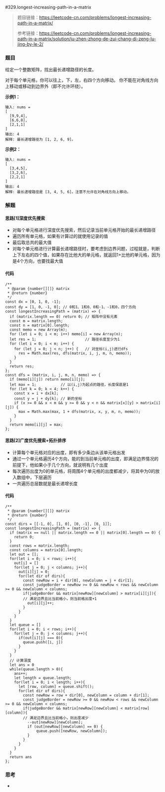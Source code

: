 #329.longest-increasing-path-in-a-matrix

> 题目链接：https://leetcode-cn.com/problems/longest-increasing-path-in-a-matrix/
>
> 参考链接：https://leetcode-cn.com/problems/longest-increasing-path-in-a-matrix/solution/ju-zhen-zhong-de-zui-chang-di-zeng-lu-jing-by-le-2/

### 题目

给定一个整数矩阵，找出最长递增路径的长度。

对于每个单元格，你可以往上，下，左，右四个方向移动。 你不能在对角线方向上移动或移动到边界外（即不允许环绕）。

**示例1：**

```
输入: nums = 
[
  [9,9,4],
  [6,6,8],
  [2,1,1]
] 
输出: 4 
解释: 最长递增路径为 [1, 2, 6, 9]。
```

**示例2：**

```
输入: nums = 
[
  [3,4,5],
  [3,2,6],
  [2,2,1]
] 
输出: 4 
解释: 最长递增路径是 [3, 4, 5, 6]。注意不允许在对角线方向上移动。
```



### 解题

#### 思路[1]深度优先搜索

* 对每个单元格进行深度优先搜索，然后记录当前单元格开始的最长递增路径
* 遍历所有单元格，如果有计算过的就使用记录的值
* 最后取总共的最大值
* 对每个单元格进行计算最长递增路径时，要考虑到边界问题，过程就是，判断上下左右的四个值，如果存在比他大的单元格，就返回1+比他的单元格，因为是4个方向，也要找最大值

#### 代码

```
/**
 * @param {number[][]} matrix
 * @return {number}
 */
const dx = [0, 1, 0, -1];
const dy = [1, 0, -1, 0]; // 0和1、1和0、0和-1、-1和0，四个方向
const longestIncreasingPath = (matrix) => {
  if (matrix.length == 0) return 0; // 矩阵中没有元素
  const m = matrix.length;
  const n = matrix[0].length;
  const memo = new Array(m);
  for (let i = 0; i < m; i++) memo[i] = new Array(n);
  let res = 1;                      // 路径长度至少为1
  for (let i = 0; i < m; i++) {
    for (let j = 0; j < n; j++) {   // 对坐标(i,j)进行dfs
      res = Math.max(res, dfs(matrix, i, j, m, n, memo));
    }
  }
  return res;
};
const dfs = (matrix, i, j, m, n, memo) => {
  if (memo[i][j]) return memo[i][j];
  let max = 1;           // 以(i,j)为起点的路径，长度保底是1
  for (let k = 0; k < 4; k++) {
    const x = i + dx[k]; 
    const y = j + dy[k]; // 新的坐标
    if (x >= 0 && x < m && y >= 0 && y < n && matrix[x][y] > matrix[i][j]) {
      max = Math.max(max, 1 + dfs(matrix, x, y, m, n, memo));
    }
  }
  return memo[i][j] = max;
};

```

#### 思路[2]广度优先搜索+拓扑排序

* 计算每个单元格对应的出度，即有多少条边从该单元格出发
* 通过一个单元格遍历4个方向，能的到当前单元格的出度，即满足边界情况的前提下，他如果小于几个方向，就说明有几个出度
* 每次遍历出度为0的单元格，将周围4个单元格的出度都减少，将其中为0的放入数组中，下层遍历
* 一共遍历总层数就是最长递增长度

#### 代码

```
/**
 * @param {number[][]} matrix
 * @return {number}
 */
const dirs = [[-1, 0], [1, 0], [0, -1], [0, 1]];
const longestIncreasingPath = (matrix) => {
  if (matrix == null || matrix.length == 0 || matrix[0].length == 0) {
    return 0;
  }
  const rows = matrix.length;
  const columns = matrix[0].length;
  let out = [];
  for(let i = 0; i < rows; i++){
    out[i] = []
    for(let j = 0; j < columns; j++){
      out[i][j] = 0;
      for(let dir of dirs){
        const newRow = i + dir[0], newColumn = j + dir[1];
        const judgeBorder = newRow >= 0 && newRow < rows && newColumn >= 0 && newColumn < columns;
        if(judgeBorder && matrix[newRow][newColumn] > matrix[i][j]){
        // 满足边界且比当前格小，则当前格出度+1
          out[i][j]++;
        }
      }
    }
  }
  let queue = []
  for(let i = 0; i < rows; i++){
    for(let j = 0; j < columns; j++){
      if(out[i][j] === 0){
        queue.push([i, j])
      }
    }
  }
  // 计算深度
  let ans = 0
  while(queue.length > 0){
    ans++;
    let length = queue.length;
    for(let i = 0; i < length; i++){
      let [row, column] = queue.shift();
      for(let dir of dirs){
        const newRow = row + dir[0], newColumn = column + dir[1];
        const judgeBorder = newRow >= 0 && newRow < rows && newColumn >= 0 && newColumn < columns;
        if(judgeBorder && matrix[newRow][newColumn] < matrix[row][column]){
        // 满足边界且比当前格小，则出度减少
          --out[newRow][newColumn];
          if (out[newRow][newColumn] == 0) {
              queue.push([newRow, newColumn]);
          }
        }
      }
    }
  }
  return ans
};
```



### 思考

* 